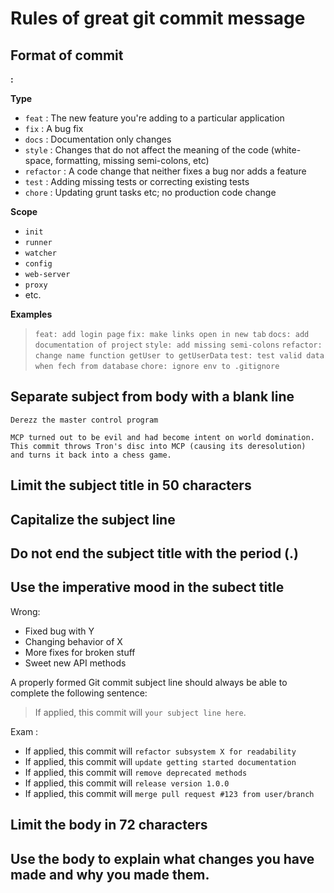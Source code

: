 # Rules of great git commit message

## Format of commit
__<type><scope>: <message>__

__Type__
* `feat` : The new feature you're adding to a particular application
* `fix` : A bug fix
* `docs` : Documentation only changes
* `style` : Changes that do not affect the meaning of the code (white-space, formatting, missing semi-colons, etc)
* `refactor` : A code change that neither fixes a bug nor adds a feature
* `test` : Adding missing tests or correcting existing tests
* `chore` : Updating grunt tasks etc; no production code change

__Scope__
* `init`
* `runner`
* `watcher`
* `config`
* `web-server`
* `proxy`
* etc.

__Examples__ 
> `feat: add login page`
> `fix: make links open in new tab`
> `docs: add documentation of project`
> `style: add missing semi-colons`
> `refactor: change name function getUser to getUserData`
> `test: test valid data when fech from database`
> `chore: ignore env to .gitignore`

## Separate subject from body with a blank line
```
Derezz the master control program

MCP turned out to be evil and had become intent on world domination.
This commit throws Tron's disc into MCP (causing its deresolution)
and turns it back into a chess game.
```
## Limit the subject title in 50 characters
## Capitalize the subject line
## Do not end the subject title with the period (.)
## Use the imperative mood in the subect title

Wrong:
* Fixed bug with Y
* Changing behavior of X
* More fixes for broken stuff
* Sweet new API methods

A properly formed Git commit subject line should always be able to complete the following sentence:
> If applied, this commit will `your subject line here`.

Exam : 
* If applied, this commit will `refactor subsystem X for readability`
* If applied, this commit will `update getting started documentation`
* If applied, this commit will `remove deprecated methods`
* If applied, this commit will `release version 1.0.0`
* If applied, this commit will `merge pull request #123 from user/branch`

## Limit the body in 72 characters
## Use the body to explain what changes you have made and why you made them.